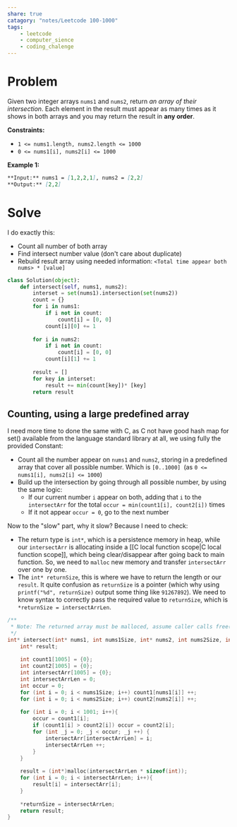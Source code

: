 ```yaml
---
share: true
catagory: "notes/Leetcode 100-1000"
tags:
    - leetcode
    - computer_sience
    - coding_chalenge
---
```


# Problem

Given two integer arrays `nums1` and `nums2`, return _an array of their intersection_. Each element in the result must appear as many times as it shows in both arrays and you may return the result in **any order**.

**Constraints:**

- `1 <= nums1.length, nums2.length <= 1000`
- `0 <= nums1[i], nums2[i] <= 1000`

**Example 1:**
```markdown
**Input:** nums1 = [1,2,2,1], nums2 = [2,2]
**Output:** [2,2]
```

# Solve
I do exactly this:
- Count all number of both array
- Find intersect number value (don't care about duplicate)
- Rebuild result array using needed information: `<Total time appear both nums> * [value]`

```python
class Solution(object):
    def intersect(self, nums1, nums2):
        interset = set(nums1).intersection(set(nums2))
        count = {}
        for i in nums1:
            if i not in count:
                count[i] = [0, 0]
            count[i][0] += 1
        
        for i in nums2:
            if i not in count:
                count[i] = [0, 0]
            count[i][1] += 1
        
        result = []
        for key in interset:
            result += min(count[key])* [key]
        return result
```

## Counting, using a large predefined array

I need more time to done the same with C, as C not have good hash map for set() available from the language standard library at all, we using fully the provided Constant:
- Count all the number appear on `nums1` and `nums2`, storing in a predefined array that cover all possible number. Which is  `[0..1000] `(as `0 <= nums1[i], nums2[i] <= 1000`)
- Build up the intersection by going through all possible number, by using the same logic:
    - If our current number `i` appear on both, adding that `i` to the  `intersectArr` for the total `occur = min(count1[i], count2[i])` times
    - If it not appear `occur = 0`, go to the next number

Now to the "slow" part, why it slow? Because I need to check:
- The return type is `int*`, which is a persistence memory in heap, while our `intersectArr` is allocating inside a [[C local function scope|C local function scope]], which being clear/disappear after going back to main function. So, we need to `malloc` new memory and transfer `intersectArr` over one by one. 
- The `int* returnSize`, this is where we have to return the length or our `result`. It quite confusion as `returnSize` is a pointer (which why using `printf("%d", returnSize)` output some thing like `91267892`). We need to know syntax to correctly pass the required value to  `returnSize`, which is `*returnSize = intersectArrLen`.

```c
/**
 * Note: The returned array must be malloced, assume caller calls free().
 */
int* intersect(int* nums1, int nums1Size, int* nums2, int nums2Size, int* returnSize){
    int* result;
    
    int count1[1005] = {0};
    int count2[1005] = {0};
    int intersectArr[1005] = {0};
    int intersectArrLen = 0;
    int occur = 0;
    for (int i = 0; i < nums1Size; i++) count1[nums1[i]] ++;
    for (int i = 0; i < nums2Size; i++) count2[nums2[i]] ++;
    
    for (int i = 0; i < 1001; i++){
        occur = count1[i];
        if (count1[i] > count2[i]) occur = count2[i];
        for (int _j = 0; _j < occur; _j ++) {
            intersectArr[intersectArrLen] = i;
            intersectArrLen ++;
        }
    }
    
    result = (int*)malloc(intersectArrLen * sizeof(int));
    for (int i = 0; i < intersectArrLen; i++){
        result[i] = intersectArr[i];
    }
    
    *returnSize = intersectArrLen;
    return result;
}
```
